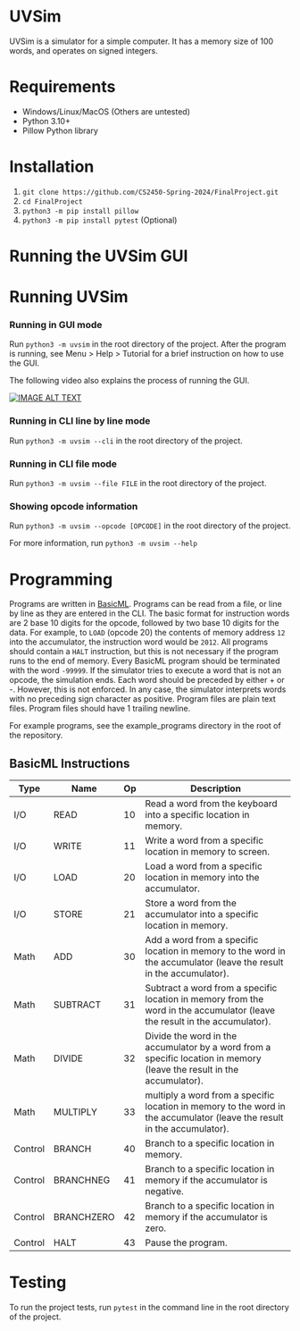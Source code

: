 # UVSim
UVSim is a simulator for a simple computer. It has a memory size of 100 words, and operates on signed integers.

# Requirements
- Windows/Linux/MacOS (Others are untested)
- Python 3.10+
- Pillow Python library

# Installation
1. `git clone https://github.com/CS2450-Spring-2024/FinalProject.git`
2. `cd FinalProject`
3. `python3 -m pip install pillow`
5. `python3 -m pip install pytest` (Optional)

# Running the UVSim GUI

# Running UVSim
### Running in GUI mode
Run `python3 -m uvsim` in the root directory of the project.
After the program is running, see Menu > Help > Tutorial for a brief instruction on how to use the GUI.

The following video also explains the process of running the GUI.

[![IMAGE ALT TEXT](http://img.youtube.com/vi/ivGIeuorvso/0.jpg)](http://www.youtube.com/watch?v=ivGIeuorvso "Running in GUI mode")

### Running in CLI line by line mode
Run `python3 -m uvsim --cli` in the root directory of the project.

### Running in CLI file mode
Run `python3 -m uvsim --file FILE` in the root directory of the project.

### Showing opcode information
Run `python3 -m uvsim --opcode [OPCODE]` in the root directory of the project.

For more information, run `python3 -m uvsim --help`

# Programming
Programs are written in [BasicML](#basicml-instructions). Programs can be read from a file, or line by line as they are entered in the CLI.
The basic format for instruction words are 2 base 10 digits for the opcode, followed by two base 10 digits for the data. For example, to `LOAD` (opcode 20) the contents of memory address `12` into the accumulator, the instruction word would be `2012`. All programs should contain a `HALT` instruction, but this is not necessary if the program runs to the end of memory.
Every BasicML program should be terminated with the word `-99999`.
If the simulator tries to execute a word that is not an opcode, the simulation ends.
Each word should be preceded by either + or -. However, this is not enforced. In any case, the simulator interprets words with no preceding sign character as positive.
Program files are plain text files.
Program files should have 1 trailing newline.

For example programs, see the example_programs directory in the root of the repository.

## BasicML Instructions

| Type    | Name       | Op | Description                                                                                                                |
|---------|------------|----|----------------------------------------------------------------------------------------------------------------------------|
| I/O     | READ       | 10 | Read a word from the keyboard into a specific location in memory.                                                          |
| I/O     | WRITE      | 11 | Write a word from a specific location in memory to screen.                                                                 |
| I/O     | LOAD       | 20 | Load a word from a specific location in memory into the accumulator.                                                       |
| I/O     | STORE      | 21 | Store a word from the accumulator into a specific location in memory.                                                      |
| Math    | ADD        | 30 | Add a word from a specific location in memory to the word in the accumulator (leave the result in the accumulator).        |
| Math    | SUBTRACT   | 31 | Subtract a word from a specific location in memory from the word in the accumulator (leave the result in the accumulator). |
| Math    | DIVIDE     | 32 | Divide the word in the accumulator by a word from a specific location in memory (leave the result in the accumulator).     |
| Math    | MULTIPLY   | 33 | multiply a word from a specific location in memory to the word in the accumulator (leave the result in the accumulator).   |
| Control | BRANCH     | 40 | Branch to a specific location in memory.                                                                                   |
| Control | BRANCHNEG  | 41 | Branch to a specific location in memory if the accumulator is negative.                                                    |
| Control | BRANCHZERO | 42 | Branch to a specific location in memory if the accumulator is zero.                                                        |
| Control | HALT       | 43 | Pause the program.                                                                                                         |

# Testing

To run the project tests, run `pytest` in the command line in the root directory of the project.
